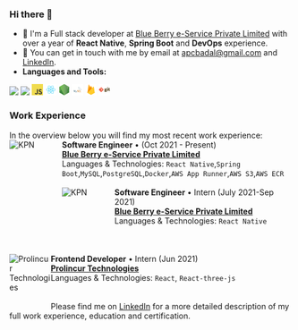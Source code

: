 ### Hi there 👋
- 🔭 I'm a Full stack developer at [Blue Berry e-Service Private Limited](https://warpnet.nl) with over a year of **React Native**, **Spring Boot** and **DevOps** experience.
- 💬 You can get in touch with me by email at apcbadal@gmail.com and [LinkedIn](https://linkedin.com/in/apcbadal).
- **Languages and Tools:**  

<code><img height="20" src="https://gitlab.com/apcbadal/apcbadal/-/raw/d4c8536da4238fe1b5bea7502c00f67a65eb255c/java.png"></code>
<code><img height="20" src="https://gitlab.com/apcbadal/apcbadal/-/raw/main/spring-boot.png"></code>
<code><img height="20" src="https://raw.githubusercontent.com/github/explore/80688e429a7d4ef2fca1e82350fe8e3517d3494d/topics/javascript/javascript.png"></code>
<code><img height="20" src="https://raw.githubusercontent.com/github/explore/80688e429a7d4ef2fca1e82350fe8e3517d3494d/topics/react/react.png"></code>
<code><img height="20" src="https://raw.githubusercontent.com/github/explore/80688e429a7d4ef2fca1e82350fe8e3517d3494d/topics/nodejs/nodejs.png"></code>
<code><img height="20" src="https://raw.githubusercontent.com/github/explore/80688e429a7d4ef2fca1e82350fe8e3517d3494d/topics/mysql/mysql.png"></code>
<code><img height="20" src="https://raw.githubusercontent.com/github/explore/80688e429a7d4ef2fca1e82350fe8e3517d3494d/topics/firebase/firebase.png"></code>
<code><img height="20" src="https://raw.githubusercontent.com/github/explore/80688e429a7d4ef2fca1e82350fe8e3517d3494d/topics/git/git.png"></code>

### Work Experience
In the overview below you will find my most recent work experience:
<br/>
[<img align="left" height="94px" width="94px" alt="KPN" src="https://www.blueberryeservices.com/wp-content/uploads/2021/02/Logo.jpg"/>](https://www.blueberryeservices.com/)
**Software Engineer**  • (Oct 2021 - Present) \
[**Blue Berry e-Service Private Limited**](https://www.blueberryeservices.com/) \
Languages & Technologies: `React Native`,`Spring Boot`,`MySQL`,`PostgreSQL`,`Docker`,`AWS App Runner`,`AWS S3`,`AWS ECR` \
<br/>
[<img align="left" height="94px" width="94px" alt="KPN" src="https://www.blueberryeservices.com/wp-content/uploads/2021/02/Logo.jpg"/>](https://www.blueberryeservices.com/)
**Software Engineer** • Intern (July 2021-Sep 2021)\
[**Blue Berry e-Service Private Limited**](https://www.blueberryeservices.com/)  \
Languages & Technologies: `React Native` \
<br/>
<br/>
<br/>
[<img align="left" height="94px" width="74px" alt="Prolincur Technologies" src="https://media-exp1.licdn.com/dms/image/C510BAQGtPyGGJrQqUA/company-logo_100_100/0/1579066113112?e=1652313600&v=beta&t=EC_CO9i1U3lT1w96s0CeQ0LclhFNPosz7sseYvRI0nU"/>](https://www.prolincur.com/)
**Frontend Developer** • Intern (Jun 2021)\
[**Prolincur Technologies**](https://www.prolincur.com/) \
Languages & Technologies: `React`, `React-three-js` \
<br/>
<br/>
Please find me on [LinkedIn](https://linkedin.com/in/apcbadal) for a more detailed description of my full work experience, education and certification.


